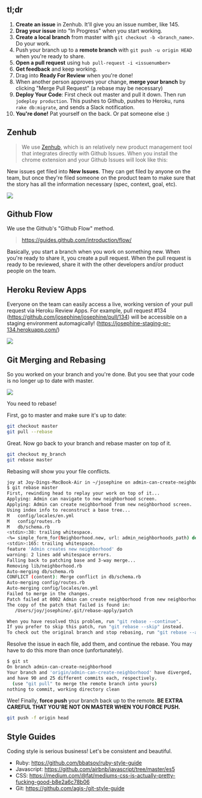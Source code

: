 tl;dr
------------
1. **Create an issue** in Zenhub. It'll give you an issue number, like 145.
1. **Drag your issue** into "In Progress" when you start working.
2. **Create a local branch** from master with `git checkout -b <branch_name>`. Do your work.
3. Push your branch up to a **remote branch** with `git push -u origin HEAD` when you're ready to share.
4. **Open a pull request** using `hub pull-request -i <issuenumber>`
5. **Get feedback** and keep working.
6. Drag into **Ready For Review** when you're done!
7. When another person approves your change, **merge your branch** by clicking "Merge Pull Request" (a rebase may be necessary)
8. **Deploy Your Code**: First check out master and pull it down. Then run `jodeploy production`. This pushes to Github, pushes to Heroku, runs `rake db:migrate`, and sends a Slack notification.
9. **You're done!** Pat yourself on the back. Or pat someone else :)

## Zenhub

> We use [Zenhub](https://www.zenhub.io/), which is an relatively new product management tool that integrates directly with Github Issues. When you install the chrome extension and your Github Issues will look like this:

New issues get filed into **New Issues**. They can get filed by anyone on the team, but once they're filed someone on the product team to make sure that the story has all the information necessary (spec, context, goal, etc).

![](https://dl.dropboxusercontent.com/spa/gcrmzi51hzw4tnm/r3keprw-.png)

## Github Flow

We use the Github's "Github Flow" method.

> https://guides.github.com/introduction/flow/

Basically, you start a branch when you work on something new. When you're ready to share it, you create a pull request. When the pull request is ready to be reviewed, share it with the other developers and/or product people on the team.

## Heroku Review Apps

Everyone on the team can easily access a live, working version of your pull request via Heroku Review Apps. For example, pull request #134 (https://github.com/josephine/josephine/pull/134) will be accessible on a staging environment automagically! (https://josephine-staging-pr-134.herokuapp.com/)

![](https://dl.dropboxusercontent.com/spa/gcrmzi51hzw4tnm/049swski.png)

## Git Merging and Rebasing

So you worked on your branch and you're done. But you see that your code is no longer up to date with master.

![](https://photos-1.dropbox.com/t/2/AABWlkMpxZq_E9ZbL_33DnJdE2rI8Zcrpn6tuJGqJprjsQ/12/17893089/png/32x32/1/_/1/2/Screenshot%202016-01-15%2013.21.13.png/EKG7qg0Y8vwGIAIoAg/B8WXSKlpEFGRCfK9qpxqnXklACbCD-IG-zmDNVxx_Ws?size=1280x960&size_mode=3)

You need to rebase!

First, go to master and make sure it's up to date:

```bash
git checkout master
git pull --rebase
```

Great. Now go back to your branch and rebase master on top of it.

```bash
git checkout my_branch
git rebase master
```

Rebasing will show you your file conflicts.
```bash
joy at Joy-Dings-MacBook-Air in ~/josephine on admin-can-create-neighborhood
$ git rebase master
First, rewinding head to replay your work on top of it...
Applying: Admin can navigate to new neighborhood screen.
Applying: Admin can create neighborhood from new neighborhood screen.
Using index info to reconstruct a base tree...
M	config/locales/en.yml
M	config/routes.rb
M	db/schema.rb
<stdin>:38: trailing whitespace.
<%= simple_form_for(Neighborhood.new, url: admin_neighborhoods_path) do |f| %> 
<stdin>:165: trailing whitespace.
feature 'Admin creates new neighborhood' do  
warning: 2 lines add whitespace errors.
Falling back to patching base and 3-way merge...
Removing lib/neighborhood.rb
Auto-merging db/schema.rb
CONFLICT (content): Merge conflict in db/schema.rb
Auto-merging config/routes.rb
Auto-merging config/locales/en.yml
Failed to merge in the changes.
Patch failed at 0002 Admin can create neighborhood from new neighborhood screen.
The copy of the patch that failed is found in:
   /Users/joy/josephine/.git/rebase-apply/patch

When you have resolved this problem, run "git rebase --continue".
If you prefer to skip this patch, run "git rebase --skip" instead.
To check out the original branch and stop rebasing, run "git rebase --abort".
```
Resolve the issue in each file, add them, and continue the rebase. You may have to do this more than once (unfortunately).
```bash 
$ git st
On branch admin-can-create-neighborhood
Your branch and 'origin/admin-can-create-neighborhood' have diverged,
and have 90 and 25 different commits each, respectively.
  (use "git pull" to merge the remote branch into yours)
nothing to commit, working directory clean
```


Wee! Finally, **force push** your branch back up to the remote. **BE EXTRA CAREFUL THAT YOU'RE NOT ON MASTER WHEN YOU FORCE PUSH.**

```bash
git push -f origin head
```

## Style Guides

Coding style is serious business! Let's be consistent and beautiful.

- Ruby: https://github.com/bbatsov/ruby-style-guide
- Javascript: https://github.com/airbnb/javascript/tree/master/es5
- CSS: https://medium.com/@fat/mediums-css-is-actually-pretty-fucking-good-b8e2a6c78b06
- Git: https://github.com/agis-/git-style-guide
